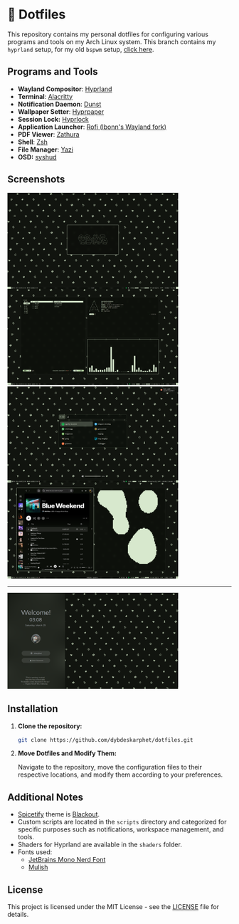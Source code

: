 # 🎨 Dotfiles

This repository contains my personal dotfiles for configuring various programs and tools on my Arch Linux system. This branch contains my `hyprland` setup, for my old `bspwm` setup, [click here](https://github.com/dybdeskarphet/dotfiles/tree/bspwm).

## Programs and Tools

- **Wayland Compositor**: [Hyprland](https://hyprland.org/)
- **Terminal**: [Alacritty](https://github.com/alacritty/alacritty)
- **Notification Daemon**: [Dunst](https://dunst-project.org/)
- **Wallpaper Setter**: [Hyprpaper](https://github.com/hyprwm/hyprpaper)
- **Session Lock:** [Hyprlock](https://github.com/hyprwm/hyprlock)
- **Application Launcher**: [Rofi (lbonn's Wayland fork)](https://github.com/lbonn/rofi)
- **PDF Viewer**: [Zathura](https://pwmt.org/projects/zathura/)
- **Shell**: [Zsh](https://www.zsh.org/)
- **File Manager**: [Yazi](https://github.com/sxyazi/yazi)
- **OSD:** [syshud](https://github.com/System64fumo/syshud)

## Screenshots

<img src="ss1.png" width="384"> <img src="ss2.png" width="384">

---

<img src="ss_lock.png" width="384">

## Installation

1. **Clone the repository:**

   ```bash
   git clone https://github.com/dybdeskarphet/dotfiles.git
   ```

2. **Move Dotfiles and Modify Them:**

   Navigate to the repository, move the configuration files to their respective locations, and modify them according to your preferences.

## Additional Notes

- [Spicetify](https://spicetify.app/) theme is [Blackout](https://github.com/spicetify/spicetify-themes/tree/master/Blackout).
- Custom scripts are located in the `scripts` directory and categorized for specific purposes such as notifications, workspace management, and tools.
- Shaders for Hyprland are available in the `shaders` folder.
- Fonts used:
  - [JetBrains Mono Nerd Font](https://www.nerdfonts.com/font-downloads)
  - [Mulish](https://fonts.google.com/specimen/Mulish)

## License

This project is licensed under the MIT License - see the [LICENSE](LICENSE) file for details.
